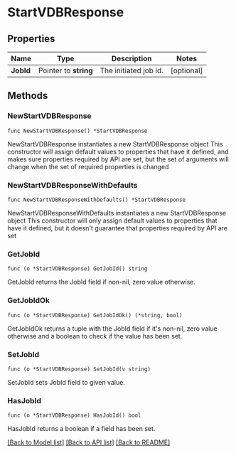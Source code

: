 # StartVDBResponse

## Properties

Name | Type | Description | Notes
------------ | ------------- | ------------- | -------------
**JobId** | Pointer to **string** | The initiated job id. | [optional] 

## Methods

### NewStartVDBResponse

`func NewStartVDBResponse() *StartVDBResponse`

NewStartVDBResponse instantiates a new StartVDBResponse object
This constructor will assign default values to properties that have it defined,
and makes sure properties required by API are set, but the set of arguments
will change when the set of required properties is changed

### NewStartVDBResponseWithDefaults

`func NewStartVDBResponseWithDefaults() *StartVDBResponse`

NewStartVDBResponseWithDefaults instantiates a new StartVDBResponse object
This constructor will only assign default values to properties that have it defined,
but it doesn't guarantee that properties required by API are set

### GetJobId

`func (o *StartVDBResponse) GetJobId() string`

GetJobId returns the JobId field if non-nil, zero value otherwise.

### GetJobIdOk

`func (o *StartVDBResponse) GetJobIdOk() (*string, bool)`

GetJobIdOk returns a tuple with the JobId field if it's non-nil, zero value otherwise
and a boolean to check if the value has been set.

### SetJobId

`func (o *StartVDBResponse) SetJobId(v string)`

SetJobId sets JobId field to given value.

### HasJobId

`func (o *StartVDBResponse) HasJobId() bool`

HasJobId returns a boolean if a field has been set.


[[Back to Model list]](../README.md#documentation-for-models) [[Back to API list]](../README.md#documentation-for-api-endpoints) [[Back to README]](../README.md)


